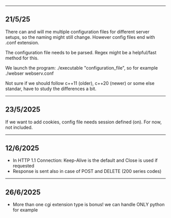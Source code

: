 
-----------
21/5/25
-----------

There can and will me multiple configuration files for different server setups, so the naming might still change. However config files end with .conf extension.

The configuration file needs to be parsed. Regex might be a helpful/fast method for this.

We launch the program: ./executable "configuration_file", so for example ./webser webserv.conf


Not sure if we should follow c++11 (older), c++20 (newer) or some else standar, have to study the differences a bit.

-----------
23/5/2025
-----------

If we want to add cookies, config file needs session defined (on). For now, not included.


-----------
12/6/2025
-----------
* In HTTP 1.1 Connection: Keep-Alive is the default and Close is used if requested
* Response is sent also in case of POST and DELETE (200 series codes)

-----------
26/6/2025
-----------
* More than one cgi extension type is bonus! we can handle ONLY python for example
